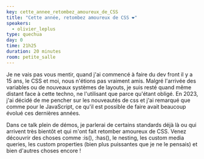 ```yaml
---
key: cette_annee_retombez_amoureux_de_CSS
title: "Cette année, retombez amoureux de CSS ❤️"
speakers:
  - olivier_leplus
type: quechua
day: 0
time: 21h25
duration: 20 minutes
room: petite_salle
---
```


Je ne vais pas vous mentir, quand j'ai commencé à faire du dev front il y a 15 ans, le CSS et moi, nous n'étions pas vraiment amis. Malgré l'arrivée des variables ou de nouveaux systèmes de layouts, je suis resté quand même distant face à cette techno, ne l'utilisant que parce qu'étant obligé.
En 2023, j'ai décidé de me pencher sur les nouveautés de css et j'ai remarqué que comme pour le JavaScript, ce qu'il est possible de faire avait beaucoup évolué ces dernières années.

Dans ce talk plein de démos, je parlerai de certains standards déjà là ou qui arrivent très bientôt et qui m'ont fait retomber amoureux de CSS. Venez découvrir des choses comme :is(), :has(), le nesting, les custom media queries, les custom properties (bien plus puissantes que je ne le pensais) et bien d'autres choses encore !